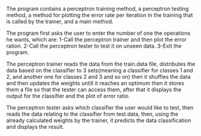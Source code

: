 The program contains a perceptron training method, a perceptron testing method, a method for plotting the error rate per iteration in the training that is called by the trainer, and a main method.

The program first asks the user to enter the number of one the operations he wants, which are:
    1-Call the perceptron trainer and then plot the error ration.
	2-Call the perceptron tester to test it on unseen data.
	3-Exit the program.

The perceptron trainer reads the data from the train.data file, distributes the data based on the classifier to 3 sets(meaning a classifier for classes 1 and 2, and another one for classes 2 and 3 and so on) then it shuffles the data and then updates the weights untill it reaches an optimum then it stores them a file so that the tester can access them, after that it displays the output for the classifier and the plot of error ratio.  

The perceptron tester asks which classifier the user would like to test, then reads the data relating to the classifier from test.data, then, using the already calculated weights by the trainer, it predicts the data classification and displays the result.
